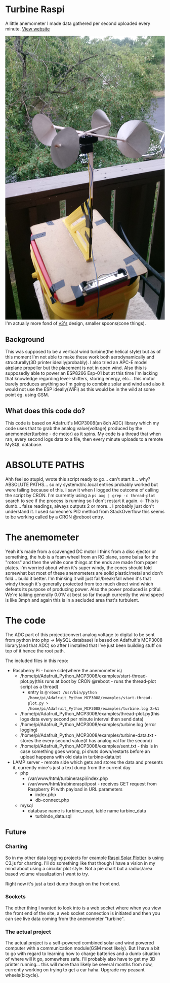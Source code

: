 # Turbine Raspi
A little anemometer I made data gathered per second uploaded every minute. [View website](turbineraspi.com)

![v4](https://raw.githubusercontent.com/jdc-cunningham/turbine-raspi/master/v_4.jpg)
I'm actually more fond of [v3's](https://raw.githubusercontent.com/jdc-cunningham/turbine-raspi/master/v_3.jpg) design, smaller spoons(cone things).

## Background
This was supposed to be a vertical wind turbine(the helical style) but as of this moment I'm not able to make these work both aerodynamically and structurally(3D printer ideally/probably). I also tried an APC-E model airplane propeller but the placement is not in open wind. Also this is supposedly able to power an ESP8266 Esp-01 but at this time I'm lacking that knowledge regarding level-shifters, storing energy, etc... this motor barely produces anything so I'm going to combine solar and wind and also it would not use the ESP ideally(WiFi) as this would be in the wild at some point eg. using GSM.

## What does this code do?
This code is based on Adafruit's MCP3008(an 8ch ADC) library which my code uses that to grab the analog value(voltage) produced by the anemometer(turbine - dc motor) as it spins. My code is a thread that when ran, every second logs data to a file, then every minute uploads to a remote MySQL database.

# ABSOLUTE PATHS
Ahh feel so stupid, wrote this script ready to go... can't start it... why? ABSOLUTE PATHS... so my systemd/rc.local entries probably worked but were failing because of this. I saw it when I logged the outcome of calling the script by CRON. I'm currently using a `ps axg | grep -c thread-plot` search to see if the process is running so I don't restart it again. <- This is dumb... false readings, always outputs 2 or more... I probably just don't understand it. I used someone's PID method from StackOverflow this seems to be working called by a CRON @reboot entry.

# The anemometer
Yeah it's made from a scavenged DC motor I think from a disc ejector or something, the hub is a foam wheel from an RC plane, some balsa for the "rotors" and then the white cone things at the ends are made from paper plates. I'm worried about when it's super windy, the cones should fold somewhat but most of these anemometers are solid plastic/metal and don't fold... build it better. I'm thinking it will just fail/break/fall when it's that windy though it's generally protected from too much direct wind which defeats its purpose of producing power. Also the power produced is pitiful. We're talking generally 0.01V at best so far though currently the wind speed is like 3mph and again this is in a secluded area that's turbulent.

# The code
The ADC part of this project(convert analog voltage to digital to be sent from python into php -> MySQL database) is based on Adafruit's MCP3008 library(and that ADC) so after I installed that I've just been building stuff on top of it hence the root path.

The included files in this repo:
* Raspberry Pi - home side(where the anemometer is)
  * /home/pi/Adafruit_Python_MCP3008/examples/start-thread-plot.py(this runs at boot by CRON @reboot - runs the thread-plot script as a thread)
    * entry is `@reboot /usr/bin/python /home/pi/Adafruit_Python_MCP3008/examples/start-thread-plot.py > /home/pi/Adafruit_Python_MCP3008/examples/turbine.log 2>&1`
  * /home/pi/Adafruit_Python_MCP3008/examples/thread-plot.py(this logs data every second per minute interval then send data)
  * /home/pi/Adafruit_Python_MCP3008/examples/turbine.log (error logging)
  * /home/pi/Adafruit_Python_MCP3008/examples/turbine-data.txt - stores the every second value(if has analog val for the second)
  * /home/pi/Adafruit_Python_MCP3008/examples/sent.txt - this is in case something goes wrong, pi shuts down/restarts before an upload happens with old data in turbine-data.txt
* LAMP server - remote side which gets and stores the data and presents it, currently mine's just a text dump from the current day
  * php
    * /var/www/html/turbineraspi/index.php
    * /var/www/html/trubineraspi/post - receives GET request from Raspberry Pi with payload in URL parameters
      * index.php
      * db-connect.php
  * mysql
    * database name is turbine_raspi, table name turbine_data
      * turbinde_data.sql
      
## Future
### Charting
So in my other data logging projects for example [Raspi Solar Plotter](raspisolarplotter.com) is using C3.js for charting. I'll do something like that though I have a vision in my mind about using a circular plot style. Not a pie chart but a radius/area based volume visualization I want to try.

Right now it's just a text dump though on the front end.

### Sockets
The other thing I wanted to look into is a web socket where when you view the front end of the site, a web socket connection is initiated and then you can see live data coming from the anemometer "turbine".

### The actual project
The actual project is a self-powered combined solar and wind powered computer with a communication module(GSM most likely). But I have a bit to go with regard to learning how to charge batteries and a dumb situation of where will it go, somewhere safe. I'll probably also have to get my 3D printer running... this will more than likely be several months from now, currently working on trying to get a car haha. Upgrade my peasant wheels(bicycle).
